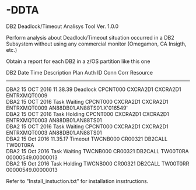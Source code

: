 # -DDTA
DB2 Deadlock/Timeout Analisys Tool Ver. 1.0.0

Perform analysis about Deadlock/Timeout situation occurred in a DB2 Subsystem without using any commercial monitor (Omegamon, CA Insigth, etc.)

Obtain a report for each DB2 in a z/OS partition like this one
                                                                                                                             
DB2  Date        Time     Description    Plan     Auth ID  Conn     Corr            Resource                                 
____ ___________ ________ ______________ ________ ________ ________ _______________ ________________________________________ 
DBA2 15 OCT 2016 11.38.39 Deadlock       CPCNT000 CXCRA2D1 CXCRA2D1 ENTRXMQT0009                                             
DBA2 15 OCT 2016            Task Waiting CPCNT000 CXCRA2D1 CXCRA2D1 ENTRXMQT0009    AN88DB01.AN88TS01.X'016549'              
DBA2 15 OCT 2016            Task Holding CPCNT000 CXCRA2D1 CXCRA2D1 ENTRXMQT0003    AN88DB01.AN88TS01                        
DBA2 15 OCT 2016            Task Waiting CPCNT000 CXCRA2D1 CXCRA2D1 ENTRXMQT0003    AN88DB01.AN88TS01                        
DBA2 15 Oct 2016 11.35.17 Timeout        TWCNB000 CR00321  DB2CALL  TW00T0RA                                                 
DBA2 15 Oct 2016            Task Waiting TWCNB000 CR00321  DB2CALL  TW00T0RA        00000549.00000013                        
DBA2 15 Oct 2016            Task Holding TWCNB000 CR00321  DB2CALL  TW00T0RR        00000549.00000013                        

Refer to "Install_instuction.txt" for installation insstructions.
